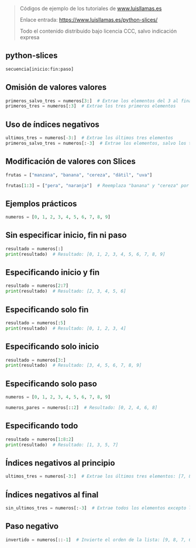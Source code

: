 > Códigos de ejemplo de los tutoriales de www.luisllamas.es
>
> Enlace entrada: https://www.luisllamas.es/python-slices/
>
> Todo el contenido distribuido bajo licencia CCC, salvo indicación expresa

## python-slices
```python
secuencia[inicio:fin:paso]
```


## Omisión de valores valores
```python
primeros_salvo_tres = numeros[3:]  # Extrae los elementos del 3 al final
primeros_tres = numeros[:3]  # Extrae los tres primeros elementos
```


## Uso de índices negativos
```python
ultimos_tres = numeros[-3:]  # Extrae los últimos tres elementos
primeros_salvo_tres = numeros[:-3]  # Extrae los elementos, salvo los tres últimos
```


## Modificación de valores con Slices
```python
frutas = ["manzana", "banana", "cereza", "dátil", "uva"]

frutas[1:3] = ["pera", "naranja"]  # Reemplaza "banana" y "cereza" por "pera" y "naranja"
```


## Ejemplos prácticos
```python
numeros = [0, 1, 2, 3, 4, 5, 6, 7, 8, 9]
```


## Sin especificar inicio, fin ni paso
```python
resultado = numeros[:]
print(resultado)  # Resultado: [0, 1, 2, 3, 4, 5, 6, 7, 8, 9]
```


## Especificando inicio y fin
```python
resultado = numeros[2:7]
print(resultado)  # Resultado: [2, 3, 4, 5, 6]
```


## Especificando solo fin
```python
resultado = numeros[:5]
print(resultado)  # Resultado: [0, 1, 2, 3, 4]
```


## Especificando solo inicio
```python
resultado = numeros[3:]
print(resultado)  # Resultado: [3, 4, 5, 6, 7, 8, 9]
```


## Especificando solo paso
```python
numeros = [0, 1, 2, 3, 4, 5, 6, 7, 8, 9]

numeros_pares = numeros[::2]  # Resultado: [0, 2, 4, 6, 8]
```


## Especificando todo
```python
resultado = numeros[1:8:2]
print(resultado)  # Resultado: [1, 3, 5, 7]
```


## Índices negativos al principio
```python
ultimos_tres = numeros[-3:]  # Extrae los últimos tres elementos: [7, 8, 9]
```


## Índices negativos al final
```python
sin_ultimos_tres = numeros[:-3]  # Extrae todos los elementos excepto los últimos tres: [0, 1, 2, 3, 4, 5, 6]
```


## Paso negativo
```python
invertido = numeros[::-1]  # Invierte el orden de la lista: [9, 8, 7, 6, 5, 4, 3, 2, 1, 0]
```


